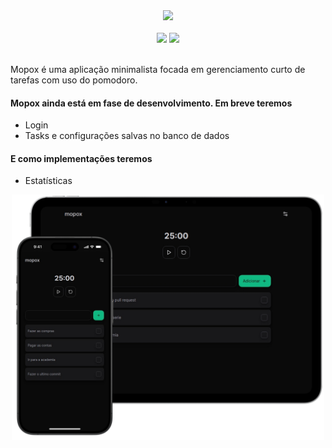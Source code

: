 
<div align="center">  
  <div align="center">
    <img src="./public/favicon.ico" width="100" />
  </div>
  <br/>
  <img src="https://shields.microej.com/badge/release-beta-red" />
  <a href="https://mopox.vercel.app" target="_blank" >
    <img src="https://shields.microej.com/badge/-Acessar%20mopox-blue" />
  </a>
</div>

<br/>

Mopox é uma aplicação minimalista focada em gerenciamento curto de tarefas com uso do pomodoro.

#### Mopox ainda está em fase de desenvolvimento. Em breve teremos

- Login
- Tasks e configurações salvas no banco de dados

#### E como implementações teremos

- Estatísticas

<div align="center">
  <img src="./public/images/app.png" alt"mopox web" width="500"/>
</div>
